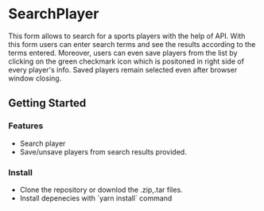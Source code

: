 # SearchPlayer
This form allows to search for a sports players with the help of API. With this form users can enter search terms and see the results according to the terms entered. Moreover, users can even save players from the list by clicking on the green checkmark icon which is positoned in right side of every player's info. Saved players remain selected even after browser window closing.

## Getting Started

### Features
<ul>
  <li>Search player</li>
  <li>Save/unsave players from search results provided.</li>
</ul>  

### Install
<ul>
  <li>Clone the repository or downlod the .zip,.tar files.</li>
  <li>Install depenecies with `yarn install` command</li>
</ul>
 
